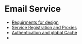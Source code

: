# Email Service

- [Requirments for design](./requiremements.md)
- [Service Registration and Proxies](./service-registration-and-proxies.md)
- [Authentication and global Cache](./auth-global-cache.md)
- 